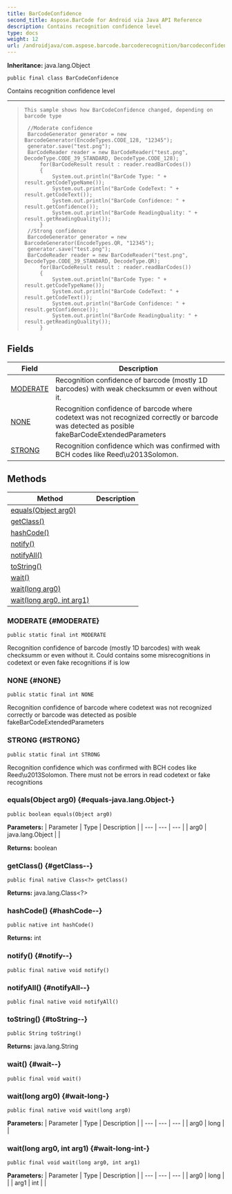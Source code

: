 ```yaml
---
title: BarCodeConfidence
second_title: Aspose.BarCode for Android via Java API Reference
description: Contains recognition confidence level
type: docs
weight: 12
url: /androidjava/com.aspose.barcode.barcoderecognition/barcodeconfidence/
---
```

**Inheritance:**
java.lang.Object
```
public final class BarCodeConfidence
```

Contains recognition confidence level

--------------------

> ```
> This sample shows how BarCodeConfidence changed, depending on barcode type
>  
>  //Moderate confidence
>  BarcodeGenerator generator = new BarcodeGenerator(EncodeTypes.CODE_128, "12345");
>  generator.save("test.png");
>  BarCodeReader reader = new BarCodeReader("test.png", DecodeType.CODE_39_STANDARD, DecodeType.CODE_128);
>      for(BarCodeResult result : reader.readBarCodes())
>      {
>          System.out.println("BarCode Type: " + result.getCodeTypeName());
>          System.out.println("BarCode CodeText: " + result.getCodeText());
>          System.out.println("BarCode Confidence: " + result.getConfidence());
>          System.out.println("BarCode ReadingQuality: " + result.getReadingQuality());
>      }
>  //Strong confidence
>  BarcodeGenerator generator = new BarcodeGenerator(EncodeTypes.QR, "12345");
>  generator.save("test.png");
>  BarCodeReader reader = new BarCodeReader("test.png", DecodeType.CODE_39_STANDARD, DecodeType.QR);
>      for(BarCodeResult result : reader.readBarCodes())
>      {
>          System.out.println("BarCode Type: " + result.getCodeTypeName());
>          System.out.println("BarCode CodeText: " + result.getCodeText());
>          System.out.println("BarCode Confidence: " + result.getConfidence());
>          System.out.println("BarCode ReadingQuality: " + result.getReadingQuality());
>      }
> ```
## Fields

| Field | Description |
| --- | --- |
| [MODERATE](#MODERATE) | Recognition confidence of barcode (mostly 1D barcodes) with weak checksumm or even without it. |
| [NONE](#NONE) | Recognition confidence of barcode where codetext was not recognized correctly or barcode was detected as posible fakeBarCodeExtendedParameters |
| [STRONG](#STRONG) | Recognition confidence which was confirmed with BCH codes like Reed\\u2013Solomon. |
## Methods

| Method | Description |
| --- | --- |
| [equals(Object arg0)](#equals-java.lang.Object-) |  |
| [getClass()](#getClass--) |  |
| [hashCode()](#hashCode--) |  |
| [notify()](#notify--) |  |
| [notifyAll()](#notifyAll--) |  |
| [toString()](#toString--) |  |
| [wait()](#wait--) |  |
| [wait(long arg0)](#wait-long-) |  |
| [wait(long arg0, int arg1)](#wait-long-int-) |  |
### MODERATE {#MODERATE}
```
public static final int MODERATE
```


Recognition confidence of barcode (mostly 1D barcodes) with weak checksumm or even without it. Could contains some misrecognitions in codetext or even fake recognitions if is low

### NONE {#NONE}
```
public static final int NONE
```


Recognition confidence of barcode where codetext was not recognized correctly or barcode was detected as posible fakeBarCodeExtendedParameters

### STRONG {#STRONG}
```
public static final int STRONG
```


Recognition confidence which was confirmed with BCH codes like Reed\\u2013Solomon. There must not be errors in read codetext or fake recognitions

### equals(Object arg0) {#equals-java.lang.Object-}
```
public boolean equals(Object arg0)
```




**Parameters:**
| Parameter | Type | Description |
| --- | --- | --- |
| arg0 | java.lang.Object |  |

**Returns:**
boolean
### getClass() {#getClass--}
```
public final native Class<?> getClass()
```




**Returns:**
java.lang.Class<?>
### hashCode() {#hashCode--}
```
public native int hashCode()
```




**Returns:**
int
### notify() {#notify--}
```
public final native void notify()
```




### notifyAll() {#notifyAll--}
```
public final native void notifyAll()
```




### toString() {#toString--}
```
public String toString()
```




**Returns:**
java.lang.String
### wait() {#wait--}
```
public final void wait()
```




### wait(long arg0) {#wait-long-}
```
public final native void wait(long arg0)
```




**Parameters:**
| Parameter | Type | Description |
| --- | --- | --- |
| arg0 | long |  |

### wait(long arg0, int arg1) {#wait-long-int-}
```
public final void wait(long arg0, int arg1)
```




**Parameters:**
| Parameter | Type | Description |
| --- | --- | --- |
| arg0 | long |  |
| arg1 | int |  |

